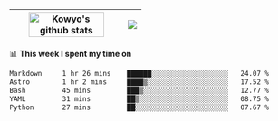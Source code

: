 | <a href="https://github.com/anuraghazra/github-readme-stats"><img width="85%" src="https://github-readme-stats.vercel.app/api?username=kowyo&show_icons=true&hide_border=true&theme=transparent" alt="Kowyo's github stats" /></a> | <a href="https://github.com/anuraghazra/github-readme-stats"><img align="center" src="https://github-readme-stats.vercel.app/api/top-langs/?username=kowyo&exclude_repo=Engineering-Competition-Robot,mobile-robot&hide=c,assembly,shaderlab,hlsl,mathematica,cmake&layout=compact&hide_border=true&theme=transparent" /></a> |
| ------------- | ------------- |

📊 **This week I spent my time on**
<!--START_SECTION:waka-->

```txt
Markdown     1 hr 26 mins    ██████░░░░░░░░░░░░░░░░░░░   24.07 %
Astro        1 hr 2 mins     ████▒░░░░░░░░░░░░░░░░░░░░   17.52 %
Bash         45 mins         ███▒░░░░░░░░░░░░░░░░░░░░░   12.77 %
YAML         31 mins         ██▒░░░░░░░░░░░░░░░░░░░░░░   08.75 %
Python       27 mins         ██░░░░░░░░░░░░░░░░░░░░░░░   07.67 %
```

<!--END_SECTION:waka-->
